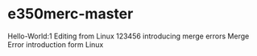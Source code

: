# e350merc-master
Hello-World:1
Editing from Linux
123456
introducing merge errors
Merge Error introduction form Linux
